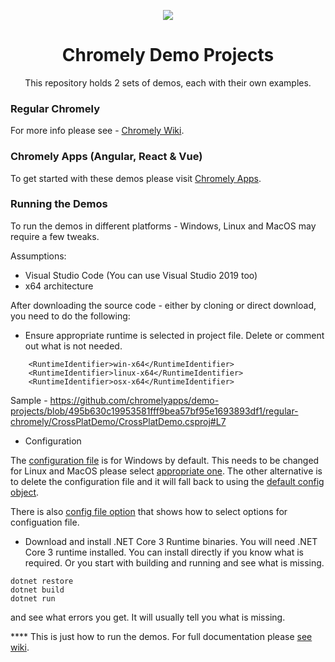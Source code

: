<p align="center"><img src="https://github.com/chromelyapps/Chromely/blob/master/nugets/chromely.ico?raw=true" /></p>
<h1 align="center">Chromely Demo Projects</h1>

<p align="center">This repository holds 2 sets of demos, each with their own examples.</p>

### Regular Chromely
For more info please see - [Chromely Wiki](https://github.com/chromelyapps/Chromely/wiki).

### Chromely Apps (Angular, React & Vue)
To get started with these demos please visit [Chromely Apps](https://github.com/chromelyapps/Chromely/wiki/Chromely-Apps). 


### Running the Demos

To run the demos in different platforms - Windows, Linux and MacOS may require a few tweaks.

Assumptions:
- Visual Studio Code (You can use Visual Studio 2019 too)
- x64 architecture

After downloading the source code - either by cloning or direct download, you need to do the following:


- Ensure  appropriate runtime is selected in project file. Delete or comment out what is not needed.
````
    <RuntimeIdentifier>win-x64</RuntimeIdentifier>
    <RuntimeIdentifier>linux-x64</RuntimeIdentifier>
    <RuntimeIdentifier>osx-x64</RuntimeIdentifier>
````
 Sample - https://github.com/chromelyapps/demo-projects/blob/495b630c19953581fff9bea57bf95e1693893df1/regular-chromely/CrossPlatDemo/CrossPlatDemo.csproj#L7
 
- Configuration

The [configuration file](https://github.com/chromelyapps/demo-projects/blob/master/regular-chromely/CrossPlatDemo/chromelyconfig.json) is for Windows by default. This needs to be changed for Linux and MacOS please select [appropriate one](https://github.com/chromelyapps/demo-projects/tree/master/regular-chromely/CrossPlatDemo/config). The other alternative is to delete the configuration file and it will fall back to using the [default config object](https://github.com/chromelyapps/Chromely/blob/1a358986894377da8cffe87e00ce0d5893db690b/src/Chromely.Core/Configuration/DefaultConfiguration.cs#L98). 

There is also [config file option](https://github.com/chromelyapps/demo-projects/blob/master/regular-chromely/CrossPlatDemo/config/config_option.json) that shows how to select options for configuation file.

- Download and install .NET Core 3 Runtime binaries.
You will need .NET Core 3 runtime installed. You can install directly if you know what is required. Or you start with building and running and see what is missing.

````
dotnet restore
dotnet build
dotnet run
````
and see what errors you get. It will usually tell you what is missing.


**** This is just how to run the demos. For full documentation please [see wiki](https://github.com/chromelyapps/Chromely/wiki).
